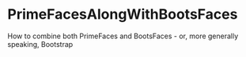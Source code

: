 # PrimeFacesAlongWithBootsFaces
How to combine both PrimeFaces and BootsFaces - or, more generally speaking, Bootstrap

